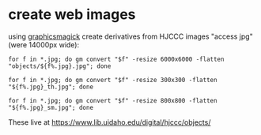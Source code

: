 # create web images

using [graphicsmagick](http://www.graphicsmagick.org/) create derivatives from HJCCC images "access jpg" (were 14000px wide):

`for f in *.jpg; do gm convert "$f" -resize 6000x6000 -flatten "objects/${f%.jpg}.jpg"; done`

`for f in *.jpg; do gm convert "$f" -resize 300x300 -flatten "${f%.jpg}_th.jpg"; done`

`for f in *.jpg; do gm convert "$f" -resize 800x800 -flatten "${f%.jpg}_sm.jpg"; done`

These live at https://www.lib.uidaho.edu/digital/hjccc/objects/
